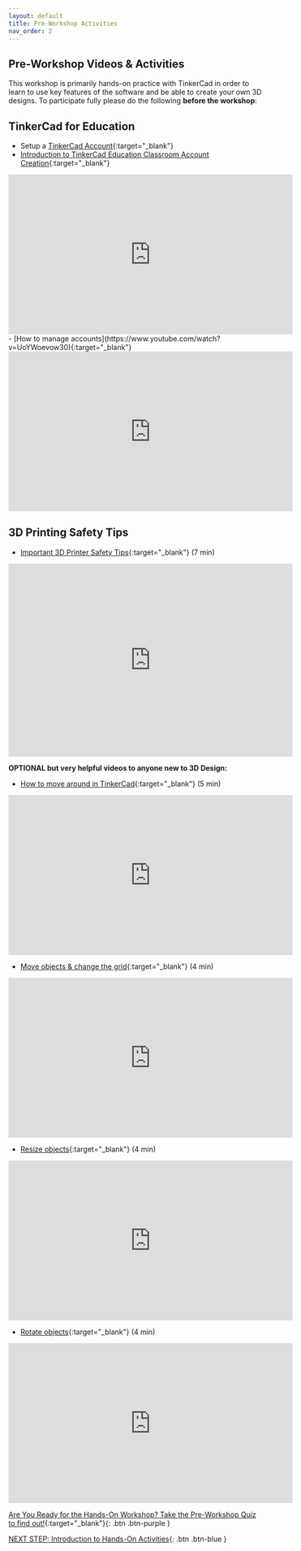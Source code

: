 ```yaml
---
layout: default
title: Pre-Workshop Activities
nav_order: 2
---
```

## Pre-Workshop Videos & Activities
This workshop is primarily hands-on practice with TinkerCad in order to learn to use key features of the software and be able to create your own 3D designs. To participate fully please do the following **before the workshop**:

## TinkerCad for Education
- Setup a [TinkerCad Account](http://tinkercad.com){:target="_blank"}
- [Introduction to TinkerCad Education Classroom Account Creation](https://www.youtube.com/watch?v=a3z0jBlloks){:target="_blank"}
<iframe width="560" height="315" src="https://www.youtube.com/embed/a3z0jBlloks?si=KY4nxb5lPnhc7bT3" title="YouTube video player" frameborder="0" allow="accelerometer; autoplay; clipboard-write; encrypted-media; gyroscope; picture-in-picture; web-share" referrerpolicy="strict-origin-when-cross-origin" allowfullscreen></iframe>
- [How to manage accounts](https://www.youtube.com/watch?v=UoYWoevow30){:target="_blank"}
<iframe width="560" height="315" src="https://www.youtube.com/embed/UoYWoevow30?si=V1CiAAFegU0RPQez" title="YouTube video player" frameborder="0" allow="accelerometer; autoplay; clipboard-write; encrypted-media; gyroscope; picture-in-picture; web-share" referrerpolicy="strict-origin-when-cross-origin" allowfullscreen></iframe>

## 3D Printing Safety Tips 
- [Important 3D Printer Safety Tips](https://app.Lumi.education/run/zPnWba){:target="_blank"} (7 min)
<iframe src="https://app.Lumi.education/api/v1/run/zPnWba/embed" width="560" height="380" frameborder="0" allowfullscreen="allowfullscreen" allow="geolocation *; microphone *; camera *; midi *; encrypted-media *"></iframe>

**OPTIONAL but very helpful videos to anyone new to 3D Design:**
- [How to move around in TinkerCad](https://www.youtube.com/embed/wa37nrj0pH0){:target="_blank"} (5 min)  
<iframe width="560" height="315" src="https://www.youtube.com/embed/GtvQrYl9Lxc" title="TinkerCad Control View" frameborder="0" allow="accelerometer; autoplay; clipboard-write; encrypted-media; gyroscope; picture-in-picture" allowfullscreen></iframe>

- [Move objects & change the grid](https://www.youtube.com/watch?v=S31fx23-C5Q){:target="_blank"} (4 min)
<iframe width="560" height="315" src="https://www.youtube.com/embed/S31fx23-C5Q" title="TinkerCad Shapes Place & Move" frameborder="0" allow="accelerometer; autoplay; clipboard-write; encrypted-media; gyroscope; picture-in-picture" allowfullscreen></iframe>

- [Resize objects](https://www.youtube.com/watch?v=0ggz277lOOw){:target="_blank"} (4 min)
<iframe width="560" height="315" src="https://www.youtube.com/embed/0ggz277lOOw" title="TinkderCad Resize Shapes" frameborder="0" allow="accelerometer; autoplay; clipboard-write; encrypted-media; gyroscope; picture-in-picture" allowfullscreen></iframe>

- [Rotate objects](https://www.youtube.com/watch?v=6Q7FuNuhBNY){:target="_blank"} (4 min)
<iframe width="560" height="315" src="https://www.youtube.com/embed/6Q7FuNuhBNY" title="TinkerCad Rotate Shapes" frameborder="0" allow="accelerometer; autoplay; clipboard-write; encrypted-media; gyroscope; picture-in-picture" allowfullscreen></iframe>

[Are You Ready for the Hands-On Workshop? Take the Pre-Workshop Quiz to find out!](http://bit.ly/2Ml9tTP){:target="_blank"}{: .btn .btn-purple }

[NEXT STEP: Introduction to Hands-On Activities](activities-intro.html){: .btn .btn-blue }
